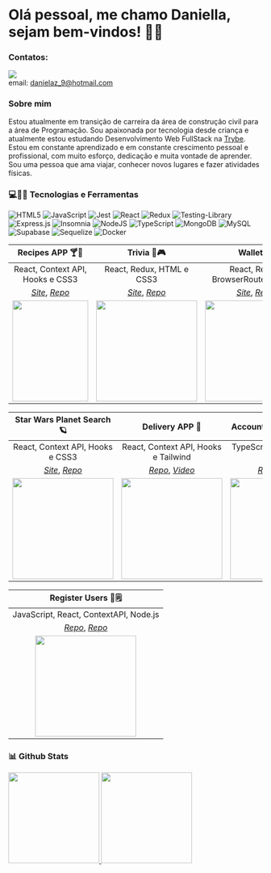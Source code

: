 # Olá pessoal, me chamo Daniella, sejam bem-vindos! :wave::cherry_blossom:
### Contatos:
<a href="https://www.linkedin.com/in/daniella-zuccolotto" target="_blank"><img src="https://img.shields.io/badge/-LinkedIn-%230077B5?style=for-the-badge&logo=linkedin&logoColor=white" target="_blank"></a>
<br />
email: danielaz_9@hotmail.com
### Sobre mim
Estou atualmente em transição de carreira da área de construção civil para a área de Programação. Sou apaixonada por tecnologia desde criança e atualmente estou estudando Desenvolvimento Web FullStack na [Trybe](https://www.betrybe.com). Estou em constante aprendizado e em constante crescimento pessoal e profissional, com muito esforço, dedicação e muita vontade de aprender.
Sou uma pessoa que ama viajar, conhecer novos lugares e fazer atividades físicas.
<br />
<!-- Source: https://github.com/lucas-caribe/lucas-caribe/edit/main/README.md /> -->
### :computer::woman_technologist: Tecnologias e Ferramentas
![HTML5](https://img.shields.io/badge/html5-%23E34F26.svg?logo=html5&logoColor=white)
![JavaScript](https://img.shields.io/badge/javascript-%23323330.svg?logo=javascript&logoColor=%23F7DF1E)
![Jest](https://img.shields.io/badge/-jest-%23C21325?logo=jest&logoColor=white)
![React](https://img.shields.io/badge/react-%2320232a.svg?logo=react&logoColor=%2361DAFB)
![Redux](https://img.shields.io/badge/redux-%23593d88.svg?logo=redux&logoColor=white)
![Testing-Library](https://img.shields.io/badge/-TestingLibrary-%23E33332?logo=testing-library&logoColor=white)
<br/>
![Express.js](https://img.shields.io/badge/express.js-%23404d59.svg?logo=express&logoColor=%2361DAFB)
![Insomnia](https://img.shields.io/badge/Insomnia-black?logo=insomnia&logoColor=5849BE)
![NodeJS](https://img.shields.io/badge/node.js-6DA55F?logo=node.js&logoColor=white)
![TypeScript](https://img.shields.io/badge/typescript-%23007ACC.svg?logo=typescript&logoColor=white)
![MongoDB](https://img.shields.io/badge/MongoDB-%234ea94b.svg?logo=mongodb&logoColor=white)
![MySQL](https://img.shields.io/badge/mysql-%2300f.svg?logo=mysql&logoColor=white)
![Supabase](https://img.shields.io/badge/Supabase-3ECF8E?logo=supabase&logoColor=white)
![Sequelize](https://img.shields.io/badge/Sequelize-52B0E7?logo=Sequelize&logoColor=white)
![Docker](https://img.shields.io/badge/docker-%230db7ed.svg?logo=docker&logoColor=white)
<br />

| Recipes APP 🍸🥙 | Trivia 👾🎮 | Wallet 💰 |
| :---: | :---: | :---: |
| React, Context API, Hooks e CSS3  | React, Redux, HTML e CSS3  | React, Redux, BrowserRouter e CSS3  |
| _[Site](https://recipes-app-ruby-two.vercel.app/)_, _[Repo](https://github.com/DaniellaZuccolotto/recipes-app)_ | _[Site](https://trivia-six-blond.vercel.app/)_, _[Repo](https://github.com/DaniellaZuccolotto/trivia)_  | _[Site](https://wallet-kappa-pearl.vercel.app/)_, _[Repo](https://github.com/DaniellaZuccolotto/wallet)_  |
| <img src="https://user-images.githubusercontent.com/98171403/208926911-a8084b12-8264-4325-a70d-044b252eea63.png" width="150" height="200"> | <img src="https://user-images.githubusercontent.com/98171403/208929973-c10222d0-c8c0-43f8-8a3d-e9f8e8088770.png" width="200" height="200"> | <img src="https://user-images.githubusercontent.com/98171403/208930427-35a87241-70bc-47de-8f48-59d5216e8e87.png" width="200" height="200"> |

| Star Wars Planet Search 🪐 | Delivery APP :motor_scooter: | Accounts Transactions 💸 |
| :---: | :---: | :---: |
| React, Context API, Hooks e CSS3  | React, Context API, Hooks e Tailwind  | TypeScript, React, Hooks, Node.js  |
| _[Site](https://starwars-blush-gamma.vercel.app/)_, _[Repo](https://github.com/DaniellaZuccolotto/starwars)_  | _[Repo](https://github.com/DaniellaZuccolotto/delivery-app)_, _[Video](https://user-images.githubusercontent.com/98171403/208965765-dc0b6c97-5d94-4086-9215-0bebd05e4c67.mp4)_  | _[Repo](https://github.com/DaniellaZuccolotto/transactions-accounts)_, _[Video](https://user-images.githubusercontent.com/98171403/208974195-1396be71-7d5a-49c0-807b-40266a4c8a8e.mp4)_ |
| <img src="https://user-images.githubusercontent.com/98171403/208935423-86ad9ec8-ead0-4758-836f-7af2797ba067.png" width="200" height="200" > | <img src="https://user-images.githubusercontent.com/98171403/208970500-4b1b658a-e917-4deb-bb7f-58279892613a.png" width="200" height="200"> | <img src="https://user-images.githubusercontent.com/98171403/208974557-2a448619-be00-416f-b074-6611991ac59f.png" width="200" height="200"> |

| Register Users 📝🗒 |
| :---: |
| JavaScript, React, ContextAPI, Node.js |
| _[Repo](https://github.com/DaniellaZuccolotto/register-users)_, _[Repo](https://user-images.githubusercontent.com/98171403/208977955-de8a431a-d216-4426-a425-dfe05392c779.mp4)_ |
| <img src="https://user-images.githubusercontent.com/98171403/208978135-97be3b31-2a4c-4703-81b8-413c5b1f45b5.png" width="200" height="200" > |

### :bar_chart: Github Stats
<div>
<a href="https://github.com/DaniellaZuccolotto">
<img height="180em" src="https://github-readme-stats.vercel.app/api/top-langs/?username=DaniellaZuccolotto&layout=compact&langs_count=7&theme=dracula"/>
<img height="180em" src="https://github-readme-stats.vercel.app/api?username=DaniellaZuccolotto&show_icons=true&theme=dracula&include_all_commits=true&count_private=true"/>
</div>
<!-- ![Snake animation](https://github.com/felmartins1985/felmartins1985/blob/output/github-contribution-grid-snake.svg) -->
